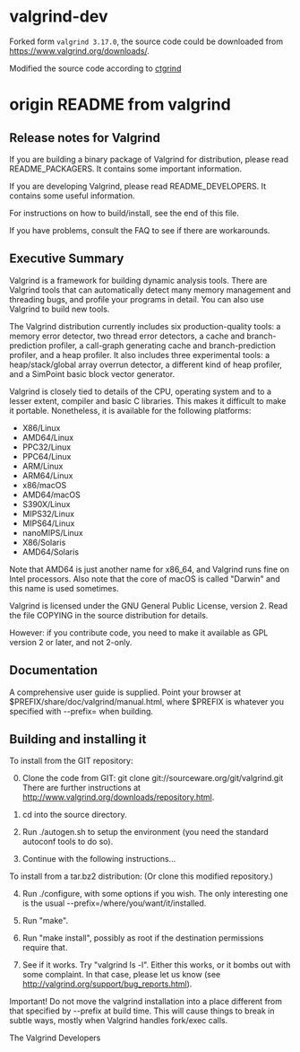# valgrind-dev

Forked form `valgrind 3.17.0`, the source code could be downloaded from https://www.valgrind.org/downloads/.

Modified the source code according to [ctgrind](https://github.com/agl/ctgrind)

# origin README from valgrind

## Release notes for Valgrind

If you are building a binary package of Valgrind for distribution,
please read README_PACKAGERS.  It contains some important information.

If you are developing Valgrind, please read README_DEVELOPERS.  It contains
some useful information.

For instructions on how to build/install, see the end of this file.

If you have problems, consult the FAQ to see if there are workarounds.


## Executive Summary

Valgrind is a framework for building dynamic analysis tools. There are
Valgrind tools that can automatically detect many memory management
and threading bugs, and profile your programs in detail. You can also
use Valgrind to build new tools.

The Valgrind distribution currently includes six production-quality
tools: a memory error detector, two thread error detectors, a cache
and branch-prediction profiler, a call-graph generating cache and
branch-prediction profiler, and a heap profiler. It also includes
three experimental tools: a heap/stack/global array overrun detector,
a different kind of heap profiler, and a SimPoint basic block vector
generator.

Valgrind is closely tied to details of the CPU, operating system and to
a lesser extent, compiler and basic C libraries. This makes it difficult
to make it portable.  Nonetheless, it is available for the following
platforms: 

- X86/Linux
- AMD64/Linux
- PPC32/Linux
- PPC64/Linux
- ARM/Linux
- ARM64/Linux
- x86/macOS
- AMD64/macOS
- S390X/Linux
- MIPS32/Linux
- MIPS64/Linux
- nanoMIPS/Linux
- X86/Solaris
- AMD64/Solaris

Note that AMD64 is just another name for x86_64, and Valgrind runs fine
on Intel processors.  Also note that the core of macOS is called
"Darwin" and this name is used sometimes.

Valgrind is licensed under the GNU General Public License, version 2. 
Read the file COPYING in the source distribution for details.

However: if you contribute code, you need to make it available as GPL
version 2 or later, and not 2-only.


## Documentation

A comprehensive user guide is supplied.  Point your browser at
$PREFIX/share/doc/valgrind/manual.html, where $PREFIX is whatever you
specified with --prefix= when building.


## Building and installing it
To install from the GIT repository:

  0. Clone the code from GIT:
     git clone git://sourceware.org/git/valgrind.git
     There are further instructions at
     http://www.valgrind.org/downloads/repository.html.

  1. cd into the source directory.

  2. Run ./autogen.sh to setup the environment (you need the standard
     autoconf tools to do so).

  3. Continue with the following instructions...

To install from a tar.bz2 distribution: (Or clone this modified repository.)

  4. Run ./configure, with some options if you wish.  The only interesting
     one is the usual --prefix=/where/you/want/it/installed.

  5. Run "make".

  6. Run "make install", possibly as root if the destination permissions
     require that.

  7. See if it works.  Try "valgrind ls -l".  Either this works, or it
     bombs out with some complaint.  In that case, please let us know
     (see http://valgrind.org/support/bug_reports.html).

Important!  Do not move the valgrind installation into a place
different from that specified by --prefix at build time.  This will
cause things to break in subtle ways, mostly when Valgrind handles
fork/exec calls.


The Valgrind Developers
